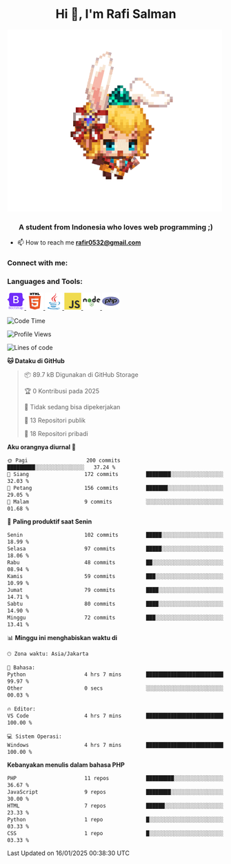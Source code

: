 <h1 align="center">Hi 👋, I'm Rafi Salman</h1>
<img src="img/lp.gif" /> 
<h3 align="center">A student from Indonesia who loves web programming ;)</h3>

- 📫 How to reach me **rafir0532@gmail.com**

<h3 align="left">Connect with me:</h3>
<p align="left">
</p>

<h3 align="left">Languages and Tools:</h3>
<p align="left"> <a href="https://getbootstrap.com" target="_blank" rel="noreferrer"> <img src="https://raw.githubusercontent.com/devicons/devicon/master/icons/bootstrap/bootstrap-plain-wordmark.svg" alt="bootstrap" width="40" height="40"/> </a> <a href="https://www.w3.org/html/" target="_blank" rel="noreferrer"> <img src="https://raw.githubusercontent.com/devicons/devicon/master/icons/html5/html5-original-wordmark.svg" alt="html5" width="40" height="40"/> </a> <a href="https://www.java.com" target="_blank" rel="noreferrer"> <img src="https://raw.githubusercontent.com/devicons/devicon/master/icons/java/java-original.svg" alt="java" width="40" height="40"/> </a> <a href="https://developer.mozilla.org/en-US/docs/Web/JavaScript" target="_blank" rel="noreferrer"> <img src="https://raw.githubusercontent.com/devicons/devicon/master/icons/javascript/javascript-original.svg" alt="javascript" width="40" height="40"/> </a> <a href="https://nodejs.org" target="_blank" rel="noreferrer"> <img src="https://raw.githubusercontent.com/devicons/devicon/master/icons/nodejs/nodejs-original-wordmark.svg" alt="nodejs" width="40" height="40"/> </a> <a href="https://www.php.net" target="_blank" rel="noreferrer"> <img src="https://raw.githubusercontent.com/devicons/devicon/master/icons/php/php-original.svg" alt="php" width="40" height="40"/> </a> </p>

<!--START_SECTION:waka-->
![Code Time](http://img.shields.io/badge/Code%20Time-300%20hrs%2032%20mins-blue)

![Profile Views](http://img.shields.io/badge/Profil%20dilihat-4-blue)

![Lines of code](https://img.shields.io/badge/Sejak%20Hello%20World%20aku%20telah%20menulis-1.6%20million%20baris%20kode-blue)

**🐱 Dataku di GitHub** 

> 📦 89.7 kB Digunakan di GitHub Storage 
 > 
> 🏆 0 Kontribusi pada 2025
 > 
> 🚫 Tidak sedang bisa dipekerjakan
 > 
> 📜 13 Repositori publik 
 > 
> 🔑 18 Repositori pribadi 
 > 
**Aku orangnya diurnal 🐤** 

```text
🌞 Pagi                   200 commits         █████████░░░░░░░░░░░░░░░░   37.24 % 
🌆 Siang                  172 commits         ████████░░░░░░░░░░░░░░░░░   32.03 % 
🌃 Petang                 156 commits         ███████░░░░░░░░░░░░░░░░░░   29.05 % 
🌙 Malam                  9 commits           ░░░░░░░░░░░░░░░░░░░░░░░░░   01.68 % 
```
📅 **Paling produktif saat Senin** 

```text
Senin                    102 commits         █████░░░░░░░░░░░░░░░░░░░░   18.99 % 
Selasa                   97 commits          █████░░░░░░░░░░░░░░░░░░░░   18.06 % 
Rabu                     48 commits          ██░░░░░░░░░░░░░░░░░░░░░░░   08.94 % 
Kamis                    59 commits          ███░░░░░░░░░░░░░░░░░░░░░░   10.99 % 
Jumat                    79 commits          ████░░░░░░░░░░░░░░░░░░░░░   14.71 % 
Sabtu                    80 commits          ████░░░░░░░░░░░░░░░░░░░░░   14.90 % 
Minggu                   72 commits          ███░░░░░░░░░░░░░░░░░░░░░░   13.41 % 
```


📊 **Minggu ini menghabiskan waktu di** 

```text
🕑︎ Zona waktu: Asia/Jakarta

💬 Bahasa: 
Python                   4 hrs 7 mins        █████████████████████████   99.97 % 
Other                    0 secs              ░░░░░░░░░░░░░░░░░░░░░░░░░   00.03 % 

🔥 Editor: 
VS Code                  4 hrs 7 mins        █████████████████████████   100.00 % 

💻 Sistem Operasi: 
Windows                  4 hrs 7 mins        █████████████████████████   100.00 % 
```

**Kebanyakan menulis dalam bahasa PHP** 

```text
PHP                      11 repos            █████████░░░░░░░░░░░░░░░░   36.67 % 
JavaScript               9 repos             ████████░░░░░░░░░░░░░░░░░   30.00 % 
HTML                     7 repos             ██████░░░░░░░░░░░░░░░░░░░   23.33 % 
Python                   1 repo              █░░░░░░░░░░░░░░░░░░░░░░░░   03.33 % 
CSS                      1 repo              █░░░░░░░░░░░░░░░░░░░░░░░░   03.33 % 
```




 Last Updated on 16/01/2025 00:38:30 UTC
<!--END_SECTION:waka-->
